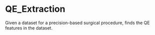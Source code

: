 # QE_Extraction
Given a dataset for a precision-based surgical procedure, finds the QE features in the dataset.
